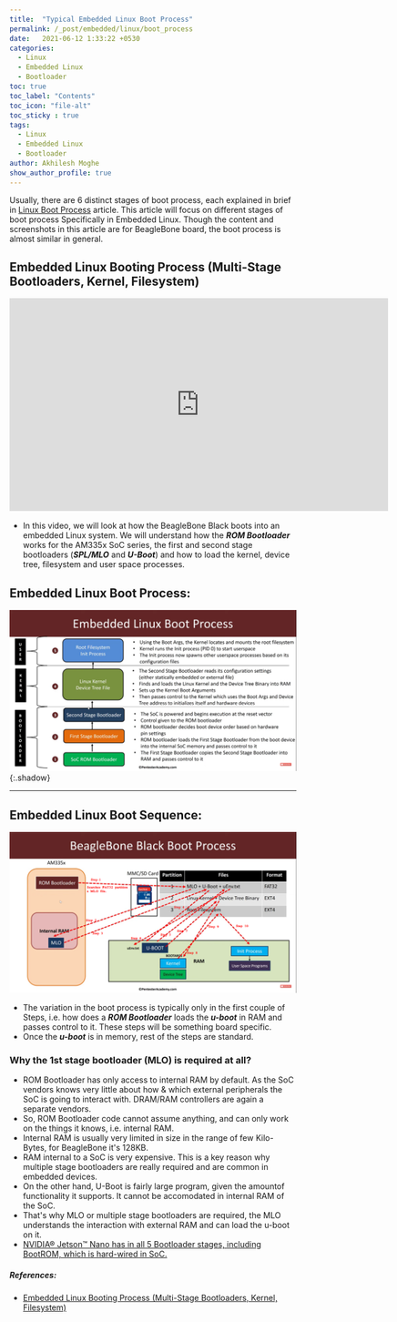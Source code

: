 ```yaml
---
title:  "Typical Embedded Linux Boot Process"
permalink: /_post/embedded/linux/boot_process
date:   2021-06-12 1:33:22 +0530
categories:
  - Linux
  - Embedded Linux
  - Bootloader
toc: true
toc_label: "Contents"
toc_icon: "file-alt"
toc_sticky : true
tags:
  - Linux
  - Embedded Linux
  - Bootloader
author: Akhilesh Moghe
show_author_profile: true
---
```


Usually, there are 6 distinct stages of boot process, each explained in brief in [Linux Boot Process](/_post/linux/boot_process) article.
This article will focus on different stages of boot process Specifically in Embedded Linux.
Though the content and screenshots in this article are for BeagleBone board, the boot process is almost similar in general.

## Embedded Linux Booting Process (Multi-Stage Bootloaders, Kernel, Filesystem)
  <iframe width="665" height="374" src="https://www.youtube.com/embed/DV5S_ZSdK0s" title="YouTube video player" frameborder="0" allow="accelerometer; autoplay; clipboard-write; encrypted-media; gyroscope; picture-in-picture" allowfullscreen></iframe>

  - In this video, we will look at how the BeagleBone Black boots into an embedded Linux system. We will understand how the __*ROM Bootloader*__ works for the AM335x SoC series, the first and second stage bootloaders (__*SPL/MLO*__ and __*U-Boot*__) and how to load the kernel, device tree, filesystem and user space processes.


## Embedded Linux Boot Process:

![Embedded Linux Boot Process](/assets/images/embedded/boot/embedded_linux_boot_process.png){:.shadow}

  ---

## Embedded Linux Boot Sequence:

![Embedded Linux Boot Sequence](/assets/images/embedded/boot/embedded_linux_boot_sequence.png)
  
  - The variation in the boot process is typically only in the first couple of Steps, i.e. how does a __*ROM Bootloader*__ loads the __*u-boot*__ in RAM and passes control to it. These steps will be something board specific.
  - Once the __*u-boot*__ is in memory, rest of the steps are standard.

### Why the 1st stage bootloader (MLO) is required at all?
  - ROM Bootloader has only access to internal RAM by default. As the SoC vendors knows very little about how & which external peripherals the SoC is going to interact with. DRAM/RAM controllers are again a separate vendors.
  - So, ROM Bootloader code cannot assume anything, and can only work on the things it knows, i.e. internal RAM.
  - Internal RAM is usually very limited in size in the range of few Kilo-Bytes, for BeagleBone it's 128KB.
  - RAM internal to a SoC is very expensive. This is a key reason why multiple stage bootloaders are really required and are common in embedded devices.
  - On the other hand, U-Boot is fairly large program, given the amountof functionality it supports. It cannot be accomodated in internal RAM of the SoC.
  - That's why MLO or multiple stage bootloaders are required, the MLO understands the interaction with external RAM and can load the u-boot on it.
  - [NVIDIA® Jetson™ Nano has in all 5 Bootloader stages, including BootROM, which is hard-wired in SoC.](/_post/embedded/linux/boot_process/jetson_nano#bootloader-components)

##### References:
  - [Embedded Linux Booting Process (Multi-Stage Bootloaders, Kernel, Filesystem)](https://www.youtube.com/watch?v=DV5S_ZSdK0s&t=6s&ab_channel=PentesterAcademyTV)
  
  
  
